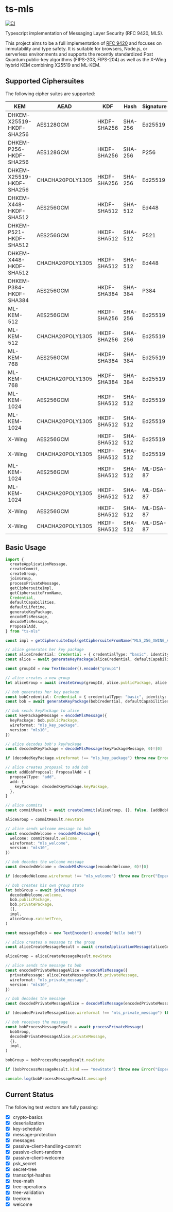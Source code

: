 # ts-mls

[![CI](https://github.com/LukaJCB/ts-mls/actions/workflows/ci.yml/badge.svg)](https://github.com/LukaJCB/ts-mls/actions/workflows/ci.yml)

Typescript implementation of Messaging Layer Security (RFC 9420, MLS).

This project aims to be a full implementation of [RFC 9420](https://datatracker.ietf.org/doc/html/rfc9420) and focuses on immutability and type safety. It is suitable for browsers, Node.js, or serverless environments and supports the recently standardized Post Quantum public-key algorithms (FIPS-203, FIPS-204) as well as the X-Wing hybrid KEM combining X25519 and ML-KEM.

## Supported Ciphersuites

The following cipher suites are supported:

| KEM                      | AEAD             | KDF         | Hash    | Signature | Name                                                | ID  |
| ------------------------ | ---------------- | ----------- | ------- | --------- | --------------------------------------------------- | --- |
| DHKEM-X25519-HKDF-SHA256 | AES128GCM        | HKDF-SHA256 | SHA-256 | Ed25519   | MLS_128_DHKEMX25519_AES128GCM_SHA256_Ed25519        | 1   |
| DHKEM-P256-HKDF-SHA256   | AES128GCM        | HKDF-SHA256 | SHA-256 | P256      | MLS_128_DHKEMP256_AES128GCM_SHA256_P256             | 2   |
| DHKEM-X25519-HKDF-SHA256 | CHACHA20POLY1305 | HKDF-SHA256 | SHA-256 | Ed25519   | MLS_128_DHKEMX25519_CHACHA20POLY1305_SHA256_Ed25519 | 3   |
| DHKEM-X448-HKDF-SHA512   | AES256GCM        | HKDF-SHA512 | SHA-512 | Ed448     | MLS_256_DHKEMX448_AES256GCM_SHA512_Ed448            | 4   |
| DHKEM-P521-HKDF-SHA512   | AES256GCM        | HKDF-SHA512 | SHA-512 | P521      | MLS_256_DHKEMP521_AES256GCM_SHA512_P521             | 5   |
| DHKEM-X448-HKDF-SHA512   | CHACHA20POLY1305 | HKDF-SHA512 | SHA-512 | Ed448     | MLS_256_DHKEMX448_CHACHA20POLY1305_SHA512_Ed448     | 6   |
| DHKEM-P384-HKDF-SHA384   | AES256GCM        | HKDF-SHA384 | SHA-384 | P384      | MLS_256_DHKEMP384_AES256GCM_SHA384_P384             | 7   |
| ML-KEM-512               | AES256GCM        | HKDF-SHA256 | SHA-256 | Ed25519   | MLS_128_MLKEM512_AES128GCM_SHA256_Ed25519           | 77  |
| ML-KEM-512               | CHACHA20POLY1305 | HKDF-SHA256 | SHA-256 | Ed25519   | MLS_128_MLKEM512_CHACHA20POLY1305_SHA256_Ed25519    | 78  |
| ML-KEM-768               | AES256GCM        | HKDF-SHA384 | SHA-384 | Ed25519   | MLS_256_MLKEM768_AES256GCM_SHA384_Ed25519           | 79  |
| ML-KEM-768               | CHACHA20POLY1305 | HKDF-SHA384 | SHA-384 | Ed25519   | MLS_256_MLKEM768_CHACHA20POLY1305_SHA384_Ed25519    | 80  |
| ML-KEM-1024              | AES256GCM        | HKDF-SHA512 | SHA-512 | Ed25519   | MLS_256_MLKEM1024_AES256GCM_SHA512_Ed25519          | 81  |
| ML-KEM-1024              | CHACHA20POLY1305 | HKDF-SHA512 | SHA-512 | Ed25519   | MLS_256_MLKEM1024_CHACHA20POLY1305_SHA512_Ed25519   | 82  |
| X-Wing                   | AES256GCM        | HKDF-SHA512 | SHA-512 | Ed25519   | MLS_256_XWING_AES256GCM_SHA512_Ed25519              | 83  |
| X-Wing                   | CHACHA20POLY1305 | HKDF-SHA512 | SHA-512 | Ed25519   | MLS_256_XWING_CHACHA20POLY1305_SHA512_Ed25519       | 84  |
| ML-KEM-1024              | AES256GCM        | HKDF-SHA512 | SHA-512 | ML-DSA-87 | MLS_256_MLKEM1024_AES256GCM_SHA512_MLDSA78          | 85  |
| ML-KEM-1024              | CHACHA20POLY1305 | HKDF-SHA512 | SHA-512 | ML-DSA-87 | MLS_256_MLKEM1024_CHACHA20POLY1305_SHA512_MLDSA78   | 86  |
| X-Wing                   | AES256GCM        | HKDF-SHA512 | SHA-512 | ML-DSA-87 | MLS_256_XWING_AES256GCM_SHA512_MLDSA78              | 87  |
| X-Wing                   | CHACHA20POLY1305 | HKDF-SHA512 | SHA-512 | ML-DSA-87 | MLS_256_XWING_CHACHA20POLY1305_SHA512_MLDSA78       | 88  |

## Basic Usage

```typescript
import {
  createApplicationMessage,
  createCommit,
  createGroup,
  joinGroup,
  processPrivateMessage,
  getCiphersuiteImpl,
  getCiphersuiteFromName,
  Credential,
  defaultCapabilities,
  defaultLifetime,
  generateKeyPackage,
  encodeMlsMessage,
  decodeMlsMessage,
  ProposalAdd,
} from "ts-mls"

const impl = getCiphersuiteImpl(getCiphersuiteFromName("MLS_256_XWING_AES256GCM_SHA512_Ed25519"))

// alice generates her key package
const aliceCredential: Credential = { credentialType: "basic", identity: new TextEncoder().encode("alice") }
const alice = await generateKeyPackage(aliceCredential, defaultCapabilities, defaultLifetime, [], impl)

const groupId = new TextEncoder().encode("group1")

// alice creates a new group
let aliceGroup = await createGroup(groupId, alice.publicPackage, alice.privatePackage, [], impl)

// bob generates her key package
const bobCredential: Credential = { credentialType: "basic", identity: new TextEncoder().encode("bob") }
const bob = await generateKeyPackage(bobCredential, defaultCapabilities, defaultLifetime, [], impl)

// bob sends keyPackage to alice
const keyPackageMessage = encodeMlsMessage({
  keyPackage: bob.publicPackage,
  wireformat: "mls_key_package",
  version: "mls10",
})

// alice decodes bob's keyPackage
const decodedKeyPackage = decodeMlsMessage(keyPackageMessage, 0)![0]

if (decodedKeyPackage.wireformat !== "mls_key_package") throw new Error("Expected key package")

// alice creates proposal to add bob
const addBobProposal: ProposalAdd = {
  proposalType: "add",
  add: {
    keyPackage: decodedKeyPackage.keyPackage,
  },
}

// alice commits
const commitResult = await createCommit(aliceGroup, {}, false, [addBobProposal], impl)

aliceGroup = commitResult.newState

// alice sends welcome message to bob
const encodedWelcome = encodeMlsMessage({
  welcome: commitResult.welcome!,
  wireformat: "mls_welcome",
  version: "mls10",
})

// bob decodes the welcome message
const decodedWelcome = decodeMlsMessage(encodedWelcome, 0)![0]

if (decodedWelcome.wireformat !== "mls_welcome") throw new Error("Expected welcome")

// bob creates his own group state
let bobGroup = await joinGroup(
  decodedWelcome.welcome,
  bob.publicPackage,
  bob.privatePackage,
  [],
  impl,
  aliceGroup.ratchetTree,
)

const messageToBob = new TextEncoder().encode("Hello bob!")

// alice creates a message to the group
const aliceCreateMessageResult = await createApplicationMessage(aliceGroup, messageToBob, impl)

aliceGroup = aliceCreateMessageResult.newState

// alice sends the message to bob
const encodedPrivateMessageAlice = encodeMlsMessage({
  privateMessage: aliceCreateMessageResult.privateMessage,
  wireformat: "mls_private_message",
  version: "mls10",
})

// bob decodes the message
const decodedPrivateMessageAlice = decodeMlsMessage(encodedPrivateMessageAlice, 0)![0]

if (decodedPrivateMessageAlice.wireformat !== "mls_private_message") throw new Error("Expected private message")

// bob receives the message
const bobProcessMessageResult = await processPrivateMessage(
  bobGroup,
  decodedPrivateMessageAlice.privateMessage,
  {},
  impl,
)

bobGroup = bobProcessMessageResult.newState

if (bobProcessMessageResult.kind === "newState") throw new Error("Expected application message")

console.log(bobProcessMessageResult.message)
```

## Current Status

The following test vectors are fully passing:

- [x] crypto-basics
- [x] deserialization
- [x] key-schedule
- [x] message-protection
- [x] messages
- [x] passive-client-handling-commit
- [x] passive-client-random
- [x] passive-client-welcome
- [x] psk_secret
- [x] secret-tree
- [x] transcript-hashes
- [x] tree-math
- [x] tree-operations
- [x] tree-validation
- [x] treekem
- [x] welcome
